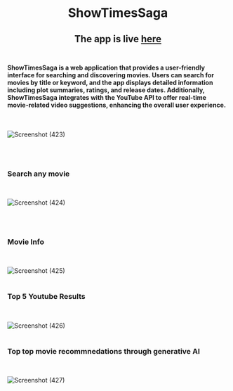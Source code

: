 <h1 align="center">ShowTimesSaga</h1>
<h2 align="center">The app is live <a href="https://showtimesaga.onrender.com/">here</a>
<br><br>
<h4>ShowTimesSaga is a web application that provides a user-friendly interface for searching and discovering movies. Users can search for movies by title or keyword, and the app displays detailed information including plot summaries, ratings, and release dates. Additionally, ShowTimesSaga integrates with the YouTube API to offer real-time movie-related video suggestions, enhancing the overall user experience.</h4>
<br>

![Screenshot (423)](https://github.com/user-attachments/assets/b2975a18-571f-49c9-9f6f-a143de4c38c0)

<br> <br>


<h3>Search any movie</h3>
<br>

![Screenshot (424)](https://github.com/user-attachments/assets/f19e7407-2cb0-46c2-b2a3-f2383f8a6adc)

<br><br>
<h3>Movie Info</h3>
<br>

![Screenshot (425)](https://github.com/user-attachments/assets/b52b9734-636d-41ea-8bb6-5f2ba65a07d4)
<br><br>
<h3>Top 5 Youtube Results</h3>
<br>

![Screenshot (426)](https://github.com/user-attachments/assets/50e9b705-9db0-40f0-bbdd-3f6b19938869)
<br><br>
<h3>Top top movie recommnedations through generative AI</h3>
<br>

![Screenshot (427)](https://github.com/user-attachments/assets/bede4ec0-6572-4766-a777-601d8d1bec30)
